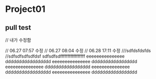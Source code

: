 # Project01

## pull test

// 내가 수정함

// 06.27 07:57 수정
// 06.27 08:04 수정
// 06.28 17:11 수정
///sdfdsfdsfds
//sdfsdfsdfsdfdsf
sdfsdfsdfffffffffffffffff
eeeeeeeeeeeeeee
ddddddddddddddddd
eeeeeeeeeeeeeee
ddddddddddddddddd
eeeeeeeeeeeeeee
ddddddddddddddddd
eeeeeeeeeeeeeee
ddddddddddddddddd
eeeeeeeeeeeeeee
ddddddddddddddddd